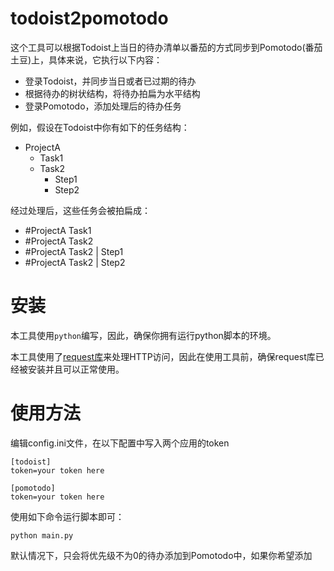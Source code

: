 # todoist2pomotodo
这个工具可以根据Todoist上当日的待办清单以番茄的方式同步到Pomotodo(番茄土豆)上，具体来说，它执行以下内容：
- 登录Todoist，并同步当日或者已过期的待办
- 根据待办的树状结构，将待办拍扁为水平结构
- 登录Pomotodo，添加处理后的待办任务

例如，假设在Todoist中你有如下的任务结构：
 - ProjectA
   - Task1
   - Task2
     - Step1
     - Step2
     
经过处理后，这些任务会被拍扁成：
- #ProjectA Task1
- #ProjectA Task2
- #ProjectA Task2 | Step1
- #ProjectA Task2 | Step2

# 安装
本工具使用`python`编写，因此，确保你拥有运行python脚本的环境。

本工具使用了[request库](https://github.com/requests/requests)来处理HTTP访问，因此在使用工具前，确保request库已经被安装并且可以正常使用。


# 使用方法
编辑config.ini文件，在以下配置中写入两个应用的token
```
[todoist]
token=your token here

[pomotodo]
token=your token here
```

使用如下命令运行脚本即可：

```
python main.py
```

默认情况下，只会将优先级不为0的待办添加到Pomotodo中，如果你希望添加
